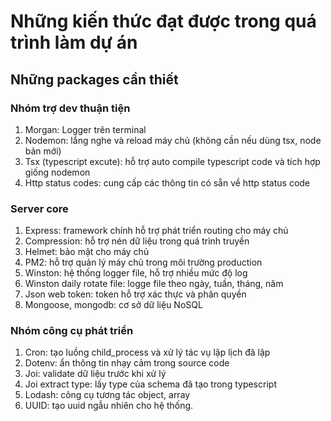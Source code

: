 # Những kiến thức đạt được trong quá trình làm dự án

## Những packages cần thiết

### Nhóm trợ dev thuận tiện

1. Morgan: Logger trên terminal
2. Nodemon: lắng nghe và reload máy chủ (không cần nếu dùng tsx, node bản mới)
3. Tsx (typescript excute): hỗ trợ auto compile typescript code và tích hợp giống nodemon
4. Http status codes: cung cấp các thông tin có sẵn về http status code

### Server core

1. Express: framework chính hỗ trợ phát triển routing cho máy chủ
2. Compression: hỗ trợ nén dữ liệu trong quá trình truyền
3. Helmet: bảo mật cho máy chủ
4. PM2: hỗ trợ quản lý máy chủ trong môi trường production
5. Winston: hệ thống logger file, hỗ trợ nhiều mức độ log
6. Winston daily rotate file: logge file theo ngày, tuần, tháng, năm
7. Json web token: token hỗ trợ xác thực và phân quyền
8. Mongoose, mongodb: cơ sở dữ liệu NoSQL

### Nhóm công cụ phát triển

1. Cron: tạo luồng child_process và xử lý tác vụ lập lịch đã lập
2. Dotenv: ẩn thông tin nhạy cảm trong source code
3. Joi: validate dữ liệu trước khi xử lý
4. Joi extract type: lấy type của schema đã tạo trong typescript
5. Lodash: công cụ tương tác object, array
6. UUID: tạo uuid ngẫu nhiên cho hệ thống.
